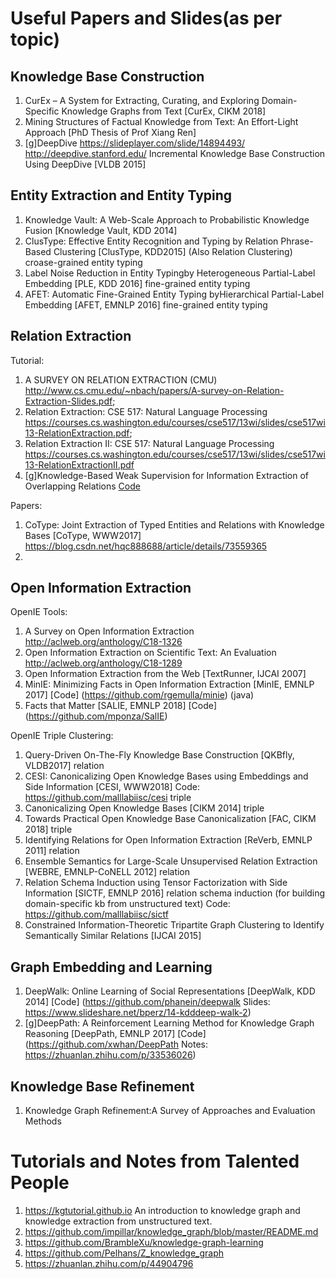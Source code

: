 Useful Papers and Slides(as per topic)
======

Knowledge Base Construction
---
1. CurEx – A System for Extracting, Curating, and Exploring Domain-Specific Knowledge Graphs from Text [CurEx, CIKM 2018]
2. Mining Structures of Factual Knowledge from Text: An Effort-Light Approach [PhD Thesis of Prof Xiang Ren]
3. [g]DeepDive  https://slideplayer.com/slide/14894493/ http://deepdive.stanford.edu/ Incremental Knowledge Base Construction Using DeepDive [VLDB 2015]



Entity Extraction and Entity Typing
----
1. Knowledge Vault: A Web-Scale Approach to Probabilistic Knowledge Fusion [Knowledge Vault, KDD 2014]
2. ClusType: Effective Entity Recognition and Typing by Relation Phrase-Based Clustering [ClusType, KDD2015] (Also Relation Clustering) croase-grained entity typing
3. Label Noise Reduction in Entity Typingby Heterogeneous Partial-Label Embedding [PLE, KDD 2016] fine-grained entity typing
4. AFET: Automatic Fine-Grained Entity Typing byHierarchical Partial-Label Embedding [AFET, EMNLP 2016] fine-grained entity typing



Relation Extraction 
----
Tutorial:
1. A SURVEY ON RELATION EXTRACTION (CMU) http://www.cs.cmu.edu/~nbach/papers/A-survey-on-Relation-Extraction-Slides.pdf; 
2. Relation Extraction: CSE 517: Natural Language Processing https://courses.cs.washington.edu/courses/cse517/13wi/slides/cse517wi13-RelationExtraction.pdf; 
3. Relation Extraction II: CSE 517: Natural Language Processing https://courses.cs.washington.edu/courses/cse517/13wi/slides/cse517wi13-RelationExtractionII.pdf
4. [g]Knowledge-Based Weak Supervision for Information Extraction of Overlapping Relations [Code](http://aiweb.cs.washington.edu/ai/raphaelh/mr/)

Papers:
1. CoType: Joint Extraction of Typed Entities and Relations with Knowledge Bases [CoType, WWW2017]
https://blog.csdn.net/hqc888688/article/details/73559365
2. 


Open Information Extraction 
-----
OpenIE Tools:
1. A Survey on Open Information Extraction http://aclweb.org/anthology/C18-1326
2. Open Information Extraction on Scientific Text: An Evaluation http://aclweb.org/anthology/C18-1289
3. Open Information Extraction from the Web [TextRunner, IJCAI 2007]
4. MinIE: Minimizing Facts in Open Information Extraction [MinIE, EMNLP 2017] [Code] (https://github.com/rgemulla/minie) (java)
5. Facts that Matter [SALIE, EMNLP 2018] [Code] (https://github.com/mponza/SalIE)



OpenIE Triple Clustering:
1. Query-Driven On-The-Fly Knowledge Base Construction [QKBfly, VLDB2017] relation
2. CESI: Canonicalizing Open Knowledge Bases using Embeddings and Side Information [CESI, WWW2018] Code: https://github.com/malllabiisc/cesi triple
3. Canonicalizing Open Knowledge Bases [CIKM 2014] triple
4. Towards Practical Open Knowledge Base Canonicalization [FAC, CIKM 2018] triple
5. Identifying Relations for Open Information Extraction [ReVerb, EMNLP 2011] relation
6. Ensemble Semantics for Large-Scale Unsupervised Relation Extraction [WEBRE, EMNLP-CoNELL 2012] relation
7. Relation Schema Induction using Tensor Factorization with Side Information [SICTF, EMNLP 2016] relation schema induction (for building domain-specific kb from unstructured text) Code: https://github.com/malllabiisc/sictf
8. Constrained Information-Theoretic Tripartite Graph Clustering to Identify Semantically Similar Relations [IJCAI 2015]



Graph Embedding and Learning
----
1. DeepWalk: Online Learning of Social Representations [DeepWalk, KDD 2014] [Code] (https://github.com/phanein/deepwalk Slides: https://www.slideshare.net/bperz/14-kdddeep-walk-2)
2. [g]DeepPath: A Reinforcement Learning Method for Knowledge Graph Reasoning [DeepPath, EMNLP 2017] [Code](https://github.com/xwhan/DeepPath Notes: https://zhuanlan.zhihu.com/p/33536026)

Knowledge Base Refinement
----
1. Knowledge Graph Refinement:A Survey of Approaches and Evaluation Methods


Tutorials and Notes from Talented People
=====
1. https://kgtutorial.github.io An introduction to knowledge graph and knowledge extraction from unstructured text.
2. https://github.com/impillar/knowledge_graph/blob/master/README.md 
3. https://github.com/BrambleXu/knowledge-graph-learning
4. https://github.com/Pelhans/Z_knowledge_graph
5. https://zhuanlan.zhihu.com/p/44904796
